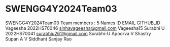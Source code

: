 # SWENGG4Y2024Team03
SWENGG4Y2024Team03
Team members : 5
Names                   ID              EMAIL                   GITHUB_ID
Vageesha            2022HS70046       sinhavageesha@gmail.com   Vageesha15
Surabhi U           2022HS70041       surabhiu261@gmail.com     Surabhi-U
Apoorva V Shastry
Supan A V
Siddhant Sanjay Rao

